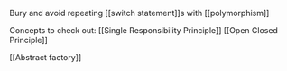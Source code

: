 Bury and avoid repeating [[switch statement]]s with [[polymorphism]]

Concepts to check out:
[[Single Responsibility Principle]]
[[Open Closed Principle]]

[[Abstract factory]]